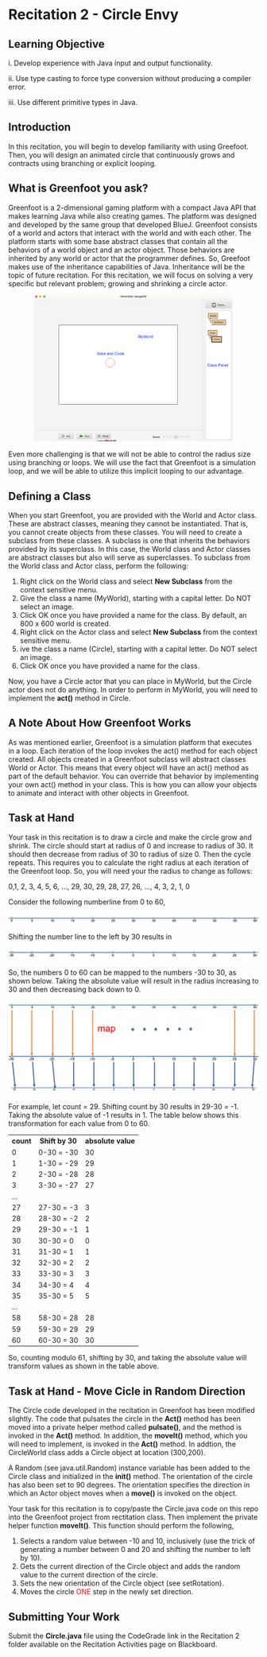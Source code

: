 # Recitation 2 - Circle Envy

## Learning Objective

i. Develop experience with Java input and output functionality.

ii. Use type casting to force type conversion without producing a compiler error.

iii. Use different primitive types in Java.


## Introduction

In this recitation, you will begin to develop familiarity with using Greefoot. Then, you will design an animated circle that continuously grows and contracts using branching or explicit looping.

## What is Greenfoot you ask?

Greenfoot is a 2-dimensional gaming platform with a compact Java API that makes learning Java while also creating games. The platform was designed and developed by the same group that developed BlueJ. Greenfoot consists of a world and actors that interact with the world and with each other. The platform starts with some base abstract classes that contain all the behaviors of a world object and an actor object. Those behaviors are inherited by any world or actor that the programmer defines. So, Greefoot makes use of the inheritance capabilities of Java. Inheritance will be the topic of future recitation. For this recitation, we will focus on solving a very specific but relevant problem; growing and shrinking a circle actor.

<p style="text-align:center;"><img width="400" src="images/greenfoot.png"></p>

Even more challenging is that we will not be able to control the radius size using branching or loops. We will use the fact that Greenfoot is a simulation loop, and we will be able to utilize this implicit looping to our advantage.

## Defining a Class

When you start Greenfoot, you are provided with the World and Actor class.  These are abstract classes, meaning they cannot be instantiated.  That is, you cannot create objects from these classes.  You will need to create a subclass from these classes.  A subclass is one that inherits the behaviors provided by its superclass.  In this case, the World class and Actor classes are abstract classes but also will serve as superclasses.  To subclass from the World class and Actor class, perform the following:

1. Right click on the World class and select **New Subclass** from the context sensitive menu. 
2. Give the class a name (MyWorld), starting with a capital letter.  Do NOT select an image.
3. Click OK once you have provided a name for the class.  By default, an 800 x 600 world is created.
4. Right click on the Actor class and select **New Subclass** from the context sensitive menu.
5. ive the class a name (Circle), starting with a capital letter.  Do NOT select an image.
3. Click OK once you have provided a name for the class.

Now, you have a Circle actor that you can place in MyWorld, but the Circle actor does not do anything.  In order to perform in MyWorld, you will need to implement the **act()** method in Circle.

## A Note About How Greenfoot Works

As was mentioned earlier, Greenfoot is a simulation platform that executes in a loop. Each iteration of the loop invokes the act() method for each object created. All objects created in a Greenfoot subclass will abstract classes World or Actor. This means that every object will have an act() method as part of the default behavior. You can override that behavior by implementing your own act() method in your class. This is how you can allow your objects to animate and interact with other objects in Greenfoot.

## Task at Hand

Your task in this recitation is to draw a circle and make the circle grow and shrink.  The circle should start at radius of 0 and increase to radius of 30.  It should then decrease from radius of 30 to radius of size 0.  Then the cycle repeats.  This requires you to calculate the right radius at each iteration of the Greenfoot loop.  So, you will need your the radius to change as follows:

0,1, 2, 3, 4, 5, 6, ..., 29, 30, 29, 28, 27, 26, ..., 4, 3, 2, 1, 0

Consider the following numberline from 0 to 60,

<p><img src="images/0to60.png"></p>

Shifting the number line to the left by 30 results in

<p><img src="images/neg30to30.png"></p>

So, the numbers 0 to 60 can be mapped to the numbers -30 to 30, as shown below.  Taking the absolute value will result in the radius increasing to 30 and then decreasing back down to 0.

<p><img src="images/mapping.png"></p>

For example, let count = 29.  Shifting count by 30 results in 29-30 = -1.  Taking the absolute value of -1 results in 1.  The table below shows this transformation for each value from 0 to 60.

<table>
<tr><th>count</th><th>Shift by 30</th><th> absolute value </th></tr>
<tr><td>0</td><td>0-30 = -30</td><td>30</td></tr>
<tr><td>1</td><td>1-30 = -29</td><td>29</td></tr>
<tr><td>2</td><td>2-30 = -28</td><td>28</td></tr>
<tr><td>3</td><td>3-30 = -27</td><td>27</td></tr>
<tr><td colspan="3"> ... </td></tr>
<tr><td>27</td><td>27-30 = -3</td><td>3</td></tr>
<tr><td>28</td><td>28-30 = -2</td><td>2</td></tr>
<tr><td>29</td><td>29-30 = -1</td><td>1</td></tr>
<tr><td>30</td><td>30-30 = 0</td><td>0</td></tr>
<tr><td>31</td><td>31-30 = 1</td><td>1</td></tr>
<tr><td>32</td><td>32-30 = 2</td><td>2</td></tr>
<tr><td>33</td><td>33-30 = 3</td><td>3</td></tr>
<tr><td>34</td><td>34-30 = 4</td><td>4</td></tr>
<tr><td>35</td><td>35-30 = 5</td><td>5</td></tr>
<tr><td colspan="3"> ... </td></tr>
<tr><td>58</td><td>58-30 = 28</td><td>28</td></tr>
<tr><td>59</td><td>59-30 = 29</td><td>29</td></tr>
<tr><td>60</td><td>60-30 = 30</td><td>30</td></tr>
</table>

So, counting modulo 61, shifting by 30, and taking the absolute value will transform  values as shown in the table above.

## Task at Hand - Move Cicle in Random Direction

The Circle code developed in the recitation in Greenfoot has been modified slightly.  The code that pulsates the circle in the **Act()** method has been moved into a private helper method called **pulsate()**, and the method is invoked in the **Act()** method.  In addition, the **moveIt()** method, which you will need to implement, is invoked in the **Act()** method.  In addtion, the CircleWorld class adds a Circle object at location (300,200).

A Random (see java.util.Random) instance variable has been added to the Circle class and initialized in the **init()** method.  The orientation of the circle has also been set to 90 degrees.  The orientation specifies the direction in which an Actor object moves when a **move()** is invoked on the object.

Your task for this recitation is to copy/paste the Circle.java code on this repo into the Greenfoot project from rectitation class.  Then implement the private helper function **moveIt()**.  This function should perform the following,

1. Selects a random value between -10 and 10, inclusively (use the trick of generating a number between 0 and 20 and shifting the number to left by 10).
2. Gets the current direction of the Circle object and adds the random value to the current direction of the circle.
3. Sets the new orientation of the Circle object (see setRotation).
4. Moves the circle <span style="color:red;">ONE</span> step in the newly set direction.


## Submitting Your Work

Submit the **Circle.java** file using the CodeGrade link in the Recitation 2 folder available on the Recitation Activities page on Blackboard.
